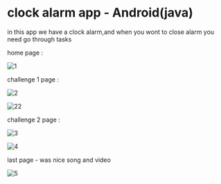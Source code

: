 # clock alarm app  -  Android(java)
in this app we have a clock alarm,and when you wont to close alarm you need go through tasks

                                
home page :
                                          
![1](https://user-images.githubusercontent.com/59862302/174898287-34485b1b-8276-414a-a3e6-0025adab7adc.jpg)

challenge 1 page :
                                          
![2](https://user-images.githubusercontent.com/59862302/174897814-a4e76500-c66d-410f-a9d1-b9137ad8435c.jpg)

![22](https://user-images.githubusercontent.com/59862302/174897878-45bcbb9a-1a25-4a08-9f8c-ca9d7524a02d.jpg)
                                
challenge 2 page :
                                          
![3](https://user-images.githubusercontent.com/59862302/174897933-e721a233-6df1-4d99-af67-ee5d95c5a8a9.jpg)

![4](https://user-images.githubusercontent.com/59862302/174897971-c751cb7c-4ba5-4813-aed8-4165ee09d580.jpg)

last page - was nice song and video
                                         
![5](https://user-images.githubusercontent.com/59862302/174898140-a732394b-b2a7-45a2-8747-30b81ec57906.jpg)
                              

                                 
                                          

                                          
